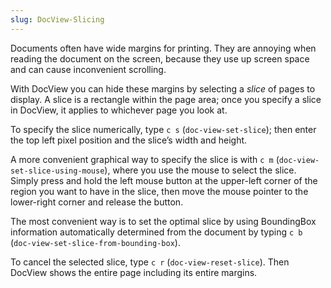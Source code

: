 ```yaml
---
slug: DocView-Slicing
---
```


Documents often have wide margins for printing. They are annoying when reading the document on the screen, because they use up screen space and can cause inconvenient scrolling.

With DocView you can hide these margins by selecting a *slice* of pages to display. A slice is a rectangle within the page area; once you specify a slice in DocView, it applies to whichever page you look at.

To specify the slice numerically, type `c s` (`doc-view-set-slice`); then enter the top left pixel position and the slice’s width and height.

A more convenient graphical way to specify the slice is with `c m` (`doc-view-set-slice-using-mouse`), where you use the mouse to select the slice. Simply press and hold the left mouse button at the upper-left corner of the region you want to have in the slice, then move the mouse pointer to the lower-right corner and release the button.

The most convenient way is to set the optimal slice by using BoundingBox information automatically determined from the document by typing `c b` (`doc-view-set-slice-from-bounding-box`).

To cancel the selected slice, type `c r` (`doc-view-reset-slice`). Then DocView shows the entire page including its entire margins.

